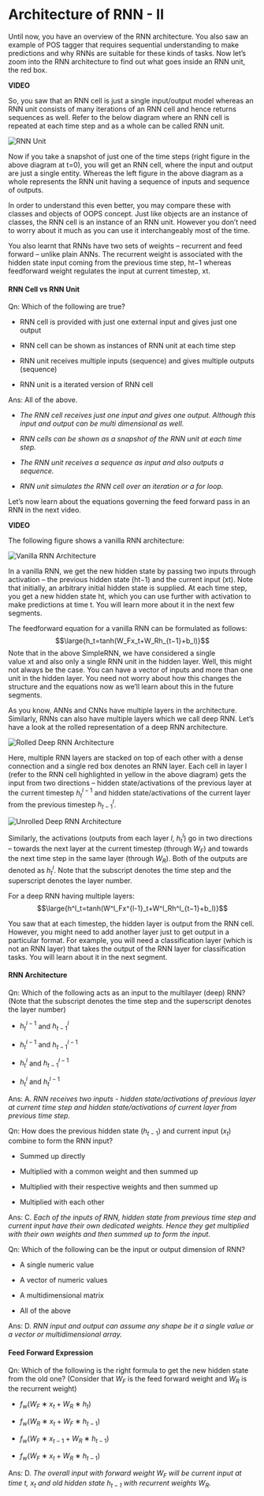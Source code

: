 # Architecture of RNN - II

Until now, you have an overview of the RNN architecture. You also saw an example of POS tagger that requires sequential understanding to make predictions and why RNNs are suitable for these kinds of tasks. Now let’s zoom into the RNN architecture to find out what goes inside an RNN unit, the red box.

**VIDEO**

So, you saw that an RNN cell is just a single input/output model whereas an RNN unit consists of many iterations of an RNN cell and hence returns sequences as well. Refer to the below diagram where an RNN cell is repeated at each time step and as a whole can be called RNN unit.

![RNN Unit](https://i.ibb.co/CVD5t5c/RNN-Unit.png)

Now if you take a snapshot of just one of the time steps (right figure in the above diagram at t=0), you will get an RNN cell, where the input and output are just a single entity. Whereas the left figure in the above diagram as a whole represents the RNN unit having a sequence of inputs and sequence of outputs.

In order to understand this even better, you may compare these with classes and objects of OOPS concept. Just like objects are an instance of classes, the RNN cell is an instance of an RNN unit. However you don’t need to worry about it much as you can use it interchangeably most of the time.

You also learnt that RNNs have two sets of weights – recurrent and feed forward – unlike plain ANNs. The recurrent weight is associated with the hidden state input coming from the previous time step, ht−1 whereas feedforward weight regulates the input at current timestep, xt.

#### RNN Cell vs RNN Unit

Qn: Which of the following are true?

- RNN cell is provided with just one external input and gives just one output

- RNN cell can be shown as instances of RNN unit at each time step

- RNN unit receives multiple inputs (sequence) and gives multiple outputs (sequence)

- RNN unit is a iterated version of RNN cell

Ans: All of the above.

- *The RNN cell receives just one input and gives one output. Although this input and output can be multi dimensional as well.*

- *RNN cells can be shown as a snapshot of the RNN unit at each time step.*

- *The RNN unit receives a sequence as input and also outputs a sequence.*

- *RNN unit simulates the RNN cell over an iteration or a for loop.*

Let’s now learn about the equations governing the feed forward pass in an RNN in the next video.

**VIDEO**

The following figure shows a vanilla RNN architecture:

![Vanilla RNN Architecture](https://i.ibb.co/Wy5nzFK/Vanilla-RNN-Architecture.png)

In a vanilla RNN, we get the new hidden state by passing two inputs through activation – the previous hidden state (ht−1) and the current input (xt). Note that initially, an arbitrary initial hidden state is supplied. At each time step, you get a new hidden state ht, which you can use further with activation to make predictions at time t. You will learn more about it in the next few segments.

The feedforward equation for a vanilla RNN can be formulated as follows:
$$\large{h_t=tanh(W_Fx_t+W_Rh_{t−1}+b_l)}$$
Note that in the above SimpleRNN, we have considered a single value xt and also only a single RNN unit in the hidden layer. Well, this might not always be the case. You can have a vector of inputs and more than one unit in the hidden layer. You need not worry about how this changes the structure and the equations now as we’ll learn about this in the future segments.

As you know, ANNs and CNNs have multiple layers in the architecture. Similarly, RNNs can also have multiple layers which we call deep RNN. Let’s have a look at the rolled representation of a deep RNN architecture.

![Rolled Deep RNN Architecture](https://i.ibb.co/WtxT5WP/Rolled-Deep-RNN-Architecture.png)

Here, multiple RNN layers are stacked on top of each other with a dense connection and a single red box denotes an RNN layer. Each cell in layer l (refer to the RNN cell highlighted in yellow in the above diagram) gets the input from two directions – hidden state/activations of the previous layer at the current timestep $h^{l-1}_t$ and hidden state/activations of the current layer from the previous timestep $h^l_{t-1}$.

![Unrolled Deep RNN Architecture](https://i.ibb.co/gMzNm6z/Unrolled-Deep-RNN-Architecture.png)

Similarly, the activations (outputs from each layer $l$, $h^l_t$) go in two directions – towards the next layer at the current timestep (through $W_F$) and towards the next time step in the same layer (through $W_R$). Both of the outputs are denoted as $h^l_t$. Note that the subscript denotes the time step and the superscript denotes the layer number.

For a deep RNN having multiple layers:
$$\large{h^l_t=tanh(W^l_Fx^{l-1}_t+W^l_Rh^l_{t−1}+b_l)}$$

You saw that at each timestep, the hidden layer is output from the RNN cell. However, you might need to add another layer just to get output in a particular format. For example, you will need a classification layer (which is not an RNN layer) that takes the output of the RNN layer for classification tasks. You will learn about it in the next segment.

#### RNN Architecture

Qn: Which of the following acts as an input to the multilayer (deep) RNN?   
(Note that the subscript denotes the time step and the superscript denotes the layer number)

- $h^{l−1}_t$ and $h^l_{t−1}$

- $h^{l−1}_t$ and $h^{l-1}_{t−1}$

- $h^l_t$ and $h^{l-1}_{t−1}$

- $h^l_t$ and $h^{l-1}_t$

Ans: A. *RNN receives two inputs - hidden state/activations of previous layer at current time step and hidden state/activations of current layer from previous time step.*

Qn: How does the previous hidden state ($h_{t-1}$) and current input ($x_t$) combine to form the RNN input?

- Summed up directly

- Multiplied with a common weight and then summed up

- Multiplied with their respective weights and then summed up

- Multiplied with each other

Ans: C. *Each of the inputs of RNN, hidden state from previous time step and current input have their own dedicated weights. Hence they get multiplied with their own weights and then summed up to form the input.*

Qn: Which of the following can be the input or output dimension of RNN?

- A single numeric value

- A vector of numeric values

- A multidimensional matrix

- All of the above

Ans: D. *RNN input and output can assume any shape be it a single value or a vector or multidimensional array.*

#### Feed Forward Expression

Qn: Which of the following is the right formula to get the new hidden state from the old one? (Consider that $W_F$ is the feed forward weight and $W_R$ is the recurrent weight)

- $f_w(W_F∗x_t+W_R∗h_t)$

- $f_w(W_R∗x_t+W_F∗h_{t-1})$

- $f_w(W_F∗x_{t-1}+W_R∗h_{t-1})$

- $f_w(W_F∗x_t+W_R∗h_{t-1})$

Ans: D. *The overall input with forward weight $W_F$ will be current input at time $t$, $x_t$ and old hidden state $h_{t−1}$ with recurrent weights $W_R$.*
